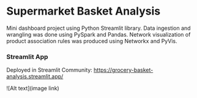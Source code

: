 # Supermarket Basket Analysis

Mini dashboard project using Python Streamlit library. Data ingestion and wrangling was done
using PySpark and Pandas. Network visualization of product association rules was produced 
using Networkx and PyVis.

### Streamlit App
Deployed in Streamlit Community:
https://grocery-basket-analysis.streamlit.app/


![Alt text](image link)